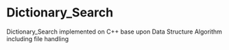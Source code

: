 # Dictionary_Search
Dictionary_Search implemented on C++ base upon Data Structure Algorithm including file handling
